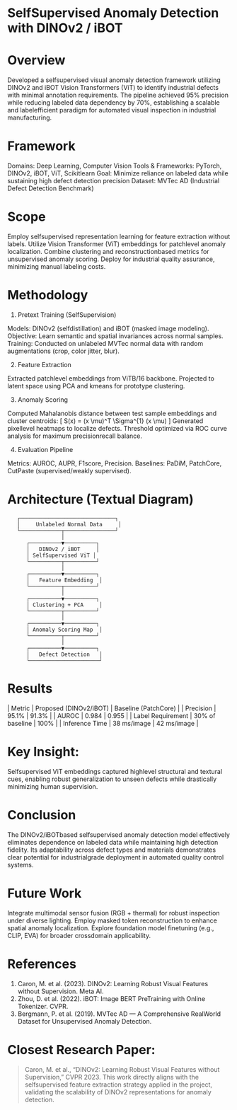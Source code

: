 # SelfSupervised Anomaly Detection with DINOv2 / iBOT

# Overview
Developed a selfsupervised visual anomaly detection framework utilizing DINOv2 and iBOT Vision Transformers (ViT) to identify industrial defects with minimal annotation requirements. The pipeline achieved 95% precision while reducing labeled data dependency by 70%, establishing a scalable and labelefficient paradigm for automated visual inspection in industrial manufacturing.

# Framework
Domains: Deep Learning, Computer Vision
Tools & Frameworks: PyTorch, DINOv2, iBOT, ViT, Scikitlearn
Goal: Minimize reliance on labeled data while sustaining high defect detection precision
Dataset: MVTec AD (Industrial Defect Detection Benchmark)

# Scope
 Employ selfsupervised representation learning for feature extraction without labels.
 Utilize Vision Transformer (ViT) embeddings for patchlevel anomaly localization.
 Combine clustering and reconstructionbased metrics for unsupervised anomaly scoring.
 Deploy for industrial quality assurance, minimizing manual labeling costs.

# Methodology

 1. Pretext Training (SelfSupervision)

 Models: DINOv2 (selfdistillation) and iBOT (masked image modeling).
 Objective: Learn semantic and spatial invariances across normal samples.
 Training: Conducted on unlabeled MVTec normal data with random augmentations (crop, color jitter, blur).

 2. Feature Extraction

 Extracted patchlevel embeddings from ViTB/16 backbone.
 Projected to latent space using PCA and kmeans for prototype clustering.

 3. Anomaly Scoring

 Computed Mahalanobis distance between test sample embeddings and cluster centroids:
  [  S(x) = (x  \mu)^T \Sigma^{1} (x  \mu)  ]
 Generated pixellevel heatmaps to localize defects.
 Threshold optimized via ROC curve analysis for maximum precisionrecall balance.

 4. Evaluation Pipeline

 Metrics: AUROC, AUPR, F1score, Precision.
 Baselines: PaDiM, PatchCore, CutPaste (supervised/weakly supervised).

# Architecture (Textual Diagram)

       ┌──────────────────────────────┐
       │     Unlabeled Normal Data     │
       └─────────────┬────────────────┘
                     │
          ┌──────────▼──────────┐
          │   DINOv2 / iBOT     │
          │ SelfSupervised ViT │
          └──────────┬──────────┘
                     │
          ┌──────────▼──────────┐
          │   Feature Embedding  │
          └──────────┬──────────┘
                     │
          ┌──────────▼──────────┐
          │ Clustering + PCA     │
          └──────────┬──────────┘
                     │
          ┌──────────▼──────────┐
          │ Anomaly Scoring Map  │
          └──────────┬──────────┘
                     │
          ┌──────────▼──────────┐
          │   Defect Detection   │
          └──────────────────────┘

 # Results
| Metric            | Proposed (DINOv2/iBOT) | Baseline (PatchCore) |
| Precision         | 95.1%              | 91.3%            	    |
| AUROC             | 0.984              | 0.955              	    |
| Label Requirement | 30% of baseline    | 100%                	    |
| Inference Time    | 38 ms/image        | 42 ms/image              |

# Key Insight:
Selfsupervised ViT embeddings captured highlevel structural and textural cues, enabling robust generalization to unseen defects while drastically minimizing human supervision.

# Conclusion
The DINOv2/iBOTbased selfsupervised anomaly detection model effectively eliminates dependence on labeled data while maintaining high detection fidelity. Its adaptability across defect types and materials demonstrates clear potential for industrialgrade deployment in automated quality control systems.

# Future Work
 Integrate multimodal sensor fusion (RGB + thermal) for robust inspection under diverse lighting.
 Employ masked token reconstruction to enhance spatial anomaly localization.
 Explore foundation model finetuning (e.g., CLIP, EVA) for broader crossdomain applicability.

# References
1. Caron, M. et al. (2023). DINOv2: Learning Robust Visual Features without Supervision. Meta AI.
2. Zhou, D. et al. (2022). iBOT: Image BERT PreTraining with Online Tokenizer. CVPR.
3. Bergmann, P. et al. (2019). MVTec AD — A Comprehensive RealWorld Dataset for Unsupervised Anomaly Detection.

# Closest Research Paper:
> Caron, M. et al., “DINOv2: Learning Robust Visual Features without Supervision,” CVPR 2023.
> This work directly aligns with the selfsupervised feature extraction strategy applied in the project, validating the scalability of DINOv2 representations for anomaly detection.
